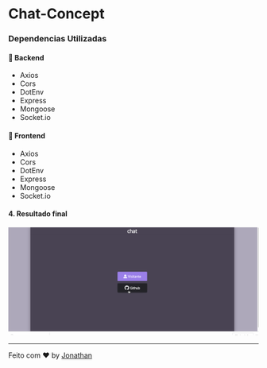   <h1>Chat-Concept</h1>


### Dependencias Utilizadas

#### :rocket: Backend

- Axios
- Cors
- DotEnv
- Express
- Mongoose
- Socket.io

#### :rocket: Frontend

- Axios
- Cors
- DotEnv
- Express
- Mongoose
- Socket.io

#### 4. Resultado final

![Alt Text](frontend/src/assets/c.gif)

---

Feito com ♥ by [Jonathan](https://www.linkedin.com/in/jonathan-barros-franco)
